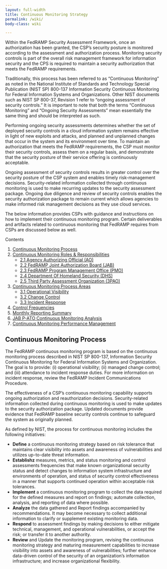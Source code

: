 ```yaml
---
layout: full-width
title: Continuous Monitoring Strategy
permalink: /wiki/
body-class: wiki

---
```


Within the FedRAMP Security Assessment Framework, once an authorization has been granted, the CSP’s security posture is monitored according to the assessment and authorization process. Monitoring security controls is part of the overall risk management framework for information security and the CPS is required to maintain a security authorization that meets the FedRAMP requirements.

Traditionally, this process has been referred to as “Continuous Monitoring” as noted in the National Institute of Standards and Technology Special Publication (NIST SP) 800-137 Information Security Continuous Monitoring for Federal Information Systems and Organizations. Other NIST documents such as NIST SP 800-37, Revision 1 refer to “ongoing assessment of security controls.” It is important to note that both the terms “Continuous Monitoring” and “Ongoing Security Assessments” mean essentially the same thing and should be interpreted as such.

Performing ongoing security assessments determines whether the set of deployed security controls in a cloud information system remains effective in light of new exploits and attacks, and planned and unplanned changes that occur in the system and its environment over time. To maintain an authorization that meets the FedRAMP requirements, the CSP must monitor their security controls, assess them on a regular basis, and demonstrate that the security posture of their service offering is continuously acceptable.

Ongoing assessment of security controls results in greater control over the security posture of the CSP system and enables timely risk-management decisions. Security-related information collected through continuous monitoring is used to make recurring updates to the security assessment package. Ongoing due diligence and review of security controls enables the security authorization package to remain current which allows agencies to make informed risk management decisions as they use cloud services.


The below information provides CSPs with guidance and instructions on how to implement their continuous monitoring program. Certain deliverables and artifacts related to continuous monitoring that FedRAMP requires from CSPs are discussed below as well.

Contents 
<ol>
	<li><a href="">Continuous Monitoring Process</a></li>
<li><a href="">Continuous Monitoring Roles & Responsibilities</a>
<ul>
<li><a href="">2.1 Agency Authorizing Official (AO) </a></li>
<li><a href="">2.2 FedRAMP Joint Authorization Board (JAB) </a></li>
<li><a href="">2.3 FedRAMP Program Management Office (PMO) </a></li>
<li><a href="">2.4 Department Of Homeland Security (DHS)</a></li>
<li><a href="">2.5 Third Party Assessment Organization (3PAO)</a></li></ul></li>
<li><a href="">Continuous Monitoring Process Areas</a>
<ul>
<li><a href="">3.1 Operational Visibility</a></li>
<li><a href="">3.2 Change Control</a></li>
<li><a href="">3.3 Incident Response</a></li></ul></li>
<li><a href="">Control Frequencies</a></li>
<li><a href="">Monthly Reporting Summary</a></li>
<li><a href="">JAB P-ATO Continuous Monitoring Analysis</a></li>
<li><a href="">Continuous Monitoring Performance Management </a></li>
</ol>


<h2>Continuous Monitoring Process </h2>
The FedRAMP continuous monitoring program is based on the continuous monitoring process described in NIST SP 800-137, Information Security Continuous Monitoring for Federal Information Systems and Organization. The goal is to provide: (i) operational visibility; (ii) managed change control; and (iii) attendance to incident response duties. For more information on incident response, review the FedRAMP Incident Communications Procedure.
					
The effectiveness of a CSP’s continuous monitoring capability supports ongoing authorization and reauthorization decisions. Security-related information collected during continuous monitoring is used to make updates to the security authorization package. Updated documents provide evidence that FedRAMP baseline security controls continue to safeguard the system as originally planned.	

As defined by NIST, the process for continuous monitoring includes the following initiatives:
<ul>
<li><strong>Define</strong> a continuous monitoring strategy based on risk tolerance that maintains clear visibility into assets and awareness of vulnerabilities and utilizes up-to-date threat information.</li>
<li><strong>Establishz</strong> measures, metrics, and status monitoring and control assessments frequencies that make known organizational security status and detect changes to information system infrastructure and environments of operation, and status of security control effectiveness in a manner that supports continued operation within acceptable risk tolerances.</li>
<li><strong>Implement</strong> a continuous monitoring program to collect the data required for the defined measures and report on findings; automate collection, analysis, and reporting of data where possible.</li>
<li><strong>Analyze</strong> the data gathered and Report findings accompanied by recommendations. It may become necessary to collect additional information to clarify or supplement existing monitoring data.</li>
<li><strong>Respond</strong> to assessment findings by making decisions to either mitigate technical, management, and operational vulnerabilities, or accept the risk; or transfer it to another authority.</li>
<li><strong>Review</strong> and Update the monitoring program, revising the continuous monitoring strategy and maturing measurement capabilities to increase visibility into assets and awareness of vulnerabilities; further enhance data-driven control of the security of an organization’s information infrastructure; and increase organizational flexibility.</li>
</ul>
